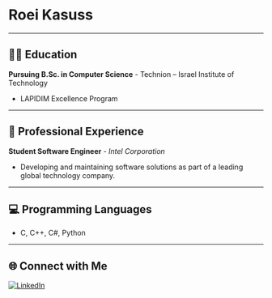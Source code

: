 # Roei Kasuss

---

## 👨‍🎓 Education
**Pursuing B.Sc. in Computer Science** - Technion – Israel Institute of Technology
- LAPIDIM Excellence Program

---

## 💼 Professional Experience
**Student Software Engineer** - _Intel Corporation_  
- Developing and maintaining software solutions as part of a leading global technology company.

---

## 💻 Programming Languages
- C, C++, C#, Python

---

## 🌐 Connect with Me
[![LinkedIn](https://img.shields.io/badge/LinkedIn-blue?style=flat&logo=linkedin&logoColor=white)](https://www.linkedin.com/in/roei-kasuss)
